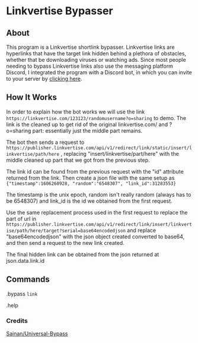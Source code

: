 # Linkvertise Bypasser

## About

This program is a Linkvertise shortlink bypasser. Linkvertise links are hyperlinks that have the target link hidden behind a plethora of obstacles, whether that be downloading viruses or watching ads. Since most people needing to bypass Linkvertise links also use the messaging platform Discord, I integrated the program with a Discord bot, in which you can invite to your server by [clicking here](https://discord.com/api/oauth2/authorize?client_id=811339635950485546&permissions=8&scope=bot).

## How It Works

In order to explain how the bot works we will use the link `https://linkvertise.com/123123/randomusername?o=sharing` to demo. The link is the cleaned up to get rid of the original linkvertise.com/ and ?o=sharing part: essentially just the middle part remains. 

The bot then sends a request to ` https://publisher.linkvertise.com/api/v1/redirect/link/static/insert/linkvertise/path/here` , replacing "insert/linkvertise/part/here" with the middle cleaned up part that we got from the previous step.

The link id can be found from the previous request with the "id" attribute returned from the link. Then create a json file with the same setup as `{"timestamp":1606260928, "random":"6548307", "link_id":31283553}`

The timestamp is the unix epoch, random isn't really random (always has to be 6548307) and link_id is the id we obtained from the first request.

Use the same replacement process used in the first request to replace the part of url in `https://publisher.linkvertise.com/api/v1/redirect/link/insert/linkvertise/path/here/target?serial=base64encodedjson` and replace "base64encodedjson" with the json object created converted to base64, and then send a request to the new link created.

The final hidden link can be obtained from the json returned at json.data.link.id

## Commands

.bypass `link`

.help

### Credits

[Sainan/Universal-Bypass](https://github.com/Sainan/Universal-Bypass)